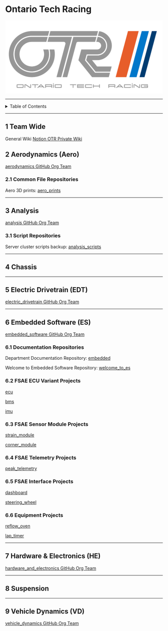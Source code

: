 # Ontario Tech Racing

![OTR Logo.png](..%2FOTR%20Logo.png)

---

<details markdown="1">
  <summary>Table of Contents</summary>

- [1 Team Wide](#1-team-wide)
- [2 Aerodynamics (Aero)](#2-aerodynamics-aero)
    - [2.1 Common File Repositories](#21-common-file-repositories)
- [3 Analysis](#3-analysis)
    - [3.1 Script Repositories](#31-script-repositories)
- [4 Chassis](#4-chassis)
- [5 Electric Drivetrain (EDT)](#5-electric-drivetrain-edt)
- [6 Embedded Software (ES)](#6-embedded-software-es)
    - [6.1 Documentation Repositories](#61-documentation-repositories)
    - [6.2 FSAE ECU Variant Projects](#62-fsae-ecu-variant-projects)
    - [6.3 FSAE Sensor Module Projects](#63-fsae-sensor-module-projects)
    - [6.4 FSAE Telemetry Projects](#64-fsae-telemetry-projects)
    - [6.5 FSAE Interface Projects](#65-fsae-interface-projects)
    - [6.6 Equipment Projects](#66-equipment-projects)
- [7 Hardware & Electronics (HE)](#7-hardware--electronics-he)
- [8 Suspension](#8-suspension)
- [9 Vehicle Dynamics (VD)](#9-vehicle-dynamics-vd)

</details>

---

## 1 Team Wide

General
Wiki [Notion OTR Private Wiki](https://www.notion.so/ontariotechracingprivate/OTR-Private-Wiki-681e80485517464c8953e94a28a4f522)

## 2 Aerodynamics (Aero)

[aerodynamics GitHub Org Team](https://github.com/orgs/OntarioTechRacing/teams/aerodynamics)

### 2.1 Common File Repositories

Aero 3D prints: [aero_prints](https://github.com/OntarioTechRacing/aero_prints)

---

## 3 Analysis

[analysis GitHub Org Team](https://github.com/orgs/OntarioTechRacing/teams/analysis)

### 3.1 Script Repositories

Server cluster scripts
backup: [analysis_scripts](https://github.com/OntarioTechRacing/analysis_scripts)

---

## 4 Chassis

---

## 5 Electric Drivetrain (EDT)

[electric_drivetrain GitHub Org Team](https://github.com/orgs/OntarioTechRacing/teams/electric_drivetrain)

---

## 6 Embedded Software (ES)

[embedded_software GitHub Org Team](https://github.com/orgs/OntarioTechRacing/teams/embedded_software)

### 6.1 Documentation Repositories

Department Documentation
Repository: [embedded](https://github.com/OntarioTechRacing/embedded)

Welcome to Embedded Software
Repository: [welcome_to_es](https://github.com/OntarioTechRacing/welcome_to_es)

### 6.2 FSAE ECU Variant Projects

[ecu]()

[bms](https://github.com/OntarioTechRacing/bms)

[imu]()

### 6.3 FSAE Sensor Module Projects

[strain_module](https://github.com/OntarioTechRacing/strain_module)

[corner_module](https://github.com/OntarioTechRacing/corner_module)

### 6.4 FSAE Telemetry Projects

[peak_telemetry](https://github.com/OntarioTechRacing/peak_telemetry)

### 6.5 FSAE Interface Projects

[dashboard](https://github.com/OntarioTechRacing/dashboard)

[steering_wheel](https://github.com/OntarioTechRacing/steering_wheel)

### 6.6 Equipment Projects

[reflow_oven](https://github.com/OntarioTechRacing/reflow_oven)

[lap_timer](https://github.com/OntarioTechRacing/lap_timer)

---

## 7 Hardware & Electronics (HE)

[hardware_and_electronics GitHub Org Team](https://github.com/orgs/OntarioTechRacing/teams/hardware_and_electronics)

---

## 8 Suspension

---

## 9 Vehicle Dynamics (VD)

[vehicle_dynamics GitHub Org Team](https://github.com/orgs/OntarioTechRacing/teams/vehicle_dynamics)
